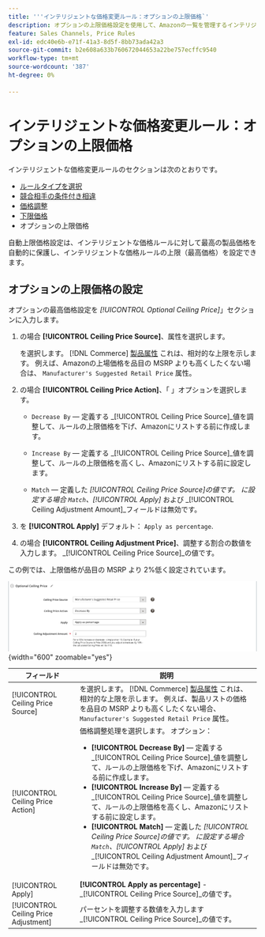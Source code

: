 ```yaml
---
title: '''インテリジェントな価格変更ルール：オプションの上限価格`'
description: オプションの上限価格設定を使用して、Amazonの一覧を管理するインテリジェントな価格ルールから最も高い製品価格を保護します。
feature: Sales Channels, Price Rules
exl-id: edc40e6b-e71f-41a3-8d5f-8bb73ada42a3
source-git-commit: b2e608a633b760672044653a22be757ecffc9540
workflow-type: tm+mt
source-wordcount: '387'
ht-degree: 0%

---
```


# インテリジェントな価格変更ルール：オプションの上限価格

インテリジェントな価格変更ルールのセクションは次のとおりです。

- [ルールタイプを選択](./intelligent-repricing-rules.md)
- [競合相手の条件付き相違](./competitor-conditional-variances.md)
- [価格調整](./price-adjustment.md)
- [下限価格](./floor-price.md)
- オプションの上限価格

自動上限価格設定は、インテリジェントな価格ルールに対して最高の製品価格を自動的に保護し、インテリジェントな価格ルールの上限（最高価格）を設定できます。

## オプションの上限価格の設定

オプションの最高価格設定を _[!UICONTROL Optional Ceiling Price]_」セクションに入力します。

1. の場合 **[!UICONTROL Ceiling Price Source]**、属性を選択します。

   を選択します。 [!DNL Commerce] [製品属性](https://experienceleague.adobe.com/docs/commerce-admin/catalog/product-attributes/product-attributes.html) これは、相対的な上限を示します。 例えば、Amazonの上場価格を品目の MSRP よりも高くしたくない場合は、 `Manufacturer's Suggested Retail Price` 属性。

1. の場合 **[!UICONTROL Ceiling Price Action]**、「 」オプションを選択します。

   - `Decrease By`  — 定義する _[!UICONTROL Ceiling Price Source]_値を調整して、ルールの上限価格を下げ、Amazonにリストする前に作成します。

   - `Increase By`  — 定義する _[!UICONTROL Ceiling Price Source]_値を調整して、ルールの上限価格を高くし、Amazonにリストする前に設定します。

   - `Match`  — 定義した _[!UICONTROL Ceiling Price Source]_の値です。 に設定する場合 `Match`、_[!UICONTROL Apply]_ および _[!UICONTROL Ceiling Adjustment Amount]_フィールドは無効です。

1. を **[!UICONTROL Apply]** デフォルト： `Apply as percentage`.

1. の場合 **[!UICONTROL Ceiling Adjustment Price]**、調整する割合の数値を入力します。 _[!UICONTROL Ceiling Price Source]_の値です。

この例では、上限価格が品目の MSRP より 2%低く設定されています。

![インテリジェントな価格変更ルール — オプションの上限価格](assets/ob-intelligent-price-rule-ceiling.png){width="600" zoomable="yes"}

| フィールド | 説明 |
|---------------------------------------|-----------------------------------------------------------------------------------------------------------------------------------------------------------------------------------------------------------------------------------------------------------------------------------------------------------------------------------------------------------------------------------------------------------------------------------------------------------------------------------------------------------------------------------------------------------------------------------------------------------------------------------------------------------------------------------------------------------------------------------------------------------|
| [!UICONTROL Ceiling Price Source] | を選択します。 [!DNL Commerce] [製品属性](https://experienceleague.adobe.com/docs/commerce-admin/catalog/product-attributes/product-attributes.html) これは、相対的な上限を示します。 例えば、製品リストの価格を品目の MSRP よりも高くしたくない場合、 `Manufacturer's Suggested Retail Price` 属性。 |
| [!UICONTROL Ceiling Price Action] | 価格調整処理を選択します。 オプション：<ul><li>**[!UICONTROL Decrease By]**  — 定義する _[!UICONTROL Ceiling Price Source]_値を調整して、ルールの上限価格を下げ、Amazonにリストする前に作成します。</li><li>**[!UICONTROL Increase By]**  — 定義する _[!UICONTROL Ceiling Price Source]_値を調整して、ルールの上限価格を高くし、Amazonにリストする前に設定します。</li><li>**[!UICONTROL Match]**  — 定義した _[!UICONTROL Ceiling Price Source]_の値です。 に設定する場合 `Match`、_[!UICONTROL Apply]_ および _[!UICONTROL Ceiling Adjustment Amount]_フィールドは無効です。</li></ul> |
| [!UICONTROL Apply] | **[!UICONTROL Apply as percentage]** - _[!UICONTROL Ceiling Price Source]_の値です。 |
| [!UICONTROL Ceiling Price Adjustment] | パーセントを調整する数値を入力します _[!UICONTROL Ceiling Price Source]_の値です。 |
